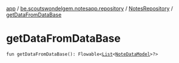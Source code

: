 [app](../../index.md) / [be.scoutswondelgem.notesapp.repository](../index.md) / [NotesRepository](index.md) / [getDataFromDataBase](./get-data-from-data-base.md)

# getDataFromDataBase

`fun getDataFromDataBase(): Flowable<`[`List`](https://kotlinlang.org/api/latest/jvm/stdlib/kotlin.collections/-list/index.html)`<`[`NoteDataModel`](../../be.scoutswondelgem.notesapp.database.entities/-note-data-model/index.md)`>?>`